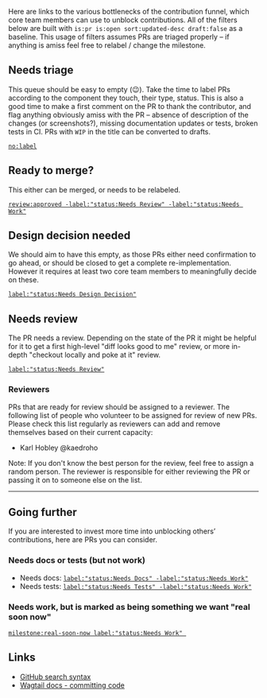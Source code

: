 Here are links to the various bottlenecks of the contribution funnel, which core team members can use to unblock contributions. All of the filters below are built with `is:pr is:open sort:updated-desc draft:false` as a baseline. This usage of filters assumes PRs are triaged properly – if anything is amiss feel free to relabel / change the milestone.

## Needs triage

This queue should be easy to empty (😉). Take the time to label PRs according to the component they touch, their type, status. This is also a good time to make a first comment on the PR to thank the contributor, and flag anything obviously amiss with the PR – absence of description of the changes (or screenshots?), missing documentation updates or tests, broken tests in CI. PRs with `WIP` in the title can be converted to drafts.

[`no:label`](https://github.com/wagtail/wagtail/pulls?q=is%3Apr+is%3Aopen+sort%3Aupdated-desc+no%3Alabel+draft%3Afalse)

## Ready to merge?

This either can be merged, or needs to be relabeled.

[`review:approved -label:"status:Needs Review" -label:"status:Needs Work"`](https://github.com/wagtail/wagtail/pulls?q=is%3Apr+is%3Aopen+draft%3Afalse+sort%3Aupdated-desc+review%3Aapproved+-label%3A%22status%3ANeeds+Review%22+-label%3A%22status%3ANeeds+Work%22)

## Design decision needed

We should aim to have this empty, as those PRs either need confirmation to go ahead, or should be closed to get a complete re-implementation. However it requires at least two core team members to meaningfully decide on these.

[`label:"status:Needs Design Decision"`](https://github.com/wagtail/wagtail/pulls?q=is%3Apr+is%3Aopen+draft%3Afalse+sort%3Aupdated-desc+label%3A%22status%3ANeeds+Design+Decision%22+)

## Needs review

The PR needs a review. Depending on the state of the PR it might be helpful for it to get a first high-level "diff looks good to me" review, or more in-depth "checkout locally and poke at it" review.

[`label:"status:Needs Review"`](https://github.com/wagtail/wagtail/pulls?q=is%3Apr+is%3Aopen+draft%3Afalse+sort%3Aupdated-desc+label%3A%22status%3ANeeds+Review%22+)

### Reviewers

PRs that are ready for review should be assigned to a reviewer. The following list of people who volunteer to be assigned for review of new PRs. Please check this list regularly as reviewers can add and remove themselves based on their current capacity:

 - Karl Hobley @kaedroho

Note: If you don't know the best person for the review, feel free to assign a random person. The reviewer is responsible for either reviewing the PR or passing it on to someone else on the list.

---

## Going further

If you are interested to invest more time into unblocking others’ contributions, here are PRs you can consider.

### Needs docs or tests (but not work)

- Needs docs: [`label:"status:Needs Docs" -label:"status:Needs Work"`](https://github.com/wagtail/wagtail/pulls?q=is%3Apr+is%3Aopen+draft%3Afalse+sort%3Aupdated-desc+label%3A%22status%3ANeeds+Docs%22+-label%3A%22status%3ANeeds+Work%22+)
- Needs tests: [`label:"status:Needs Tests" -label:"status:Needs Work"`](https://github.com/wagtail/wagtail/pulls?q=is%3Apr+is%3Aopen+draft%3Afalse+sort%3Aupdated-desc+label%3A%22status%3ANeeds+Tests%22+-label%3A%22status%3ANeeds+Work%22+)

### Needs work, but is marked as being something we want "real soon now"

[`milestone:real-soon-now label:"status:Needs Work" `](https://github.com/wagtail/wagtail/pulls?q=is%3Apr+is%3Aopen+draft%3Afalse+sort%3Aupdated-desc+milestone%3Areal-soon-now+label%3A%22status%3ANeeds+Work%22+)

## Links

- [GitHub search syntax](https://help.github.com/en/github/searching-for-information-on-github/understanding-the-search-syntax)
- [Wagtail docs - committing code](https://docs.wagtail.io/en/latest/contributing/committing.html)